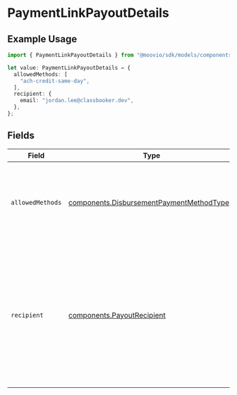 # PaymentLinkPayoutDetails

## Example Usage

```typescript
import { PaymentLinkPayoutDetails } from "@moovio/sdk/models/components";

let value: PaymentLinkPayoutDetails = {
  allowedMethods: [
    "ach-credit-same-day",
  ],
  recipient: {
    email: "jordan.lee@classbooker.dev",
  },
};
```

## Fields

| Field                                                                                                                                        | Type                                                                                                                                         | Required                                                                                                                                     | Description                                                                                                                                  |
| -------------------------------------------------------------------------------------------------------------------------------------------- | -------------------------------------------------------------------------------------------------------------------------------------------- | -------------------------------------------------------------------------------------------------------------------------------------------- | -------------------------------------------------------------------------------------------------------------------------------------------- |
| `allowedMethods`                                                                                                                             | [components.DisbursementPaymentMethodType](../../models/components/disbursementpaymentmethodtype.md)[]                                       | :heavy_check_mark:                                                                                                                           | A list of payment methods that should be supported for this payment link.                                                                    |
| `recipient`                                                                                                                                  | [components.PayoutRecipient](../../models/components/payoutrecipient.md)                                                                     | :heavy_check_mark:                                                                                                                           | Specify the intended recipient of the payout.<br/><br/>This information will be used to authenticate the end user when they follow the payment link. |